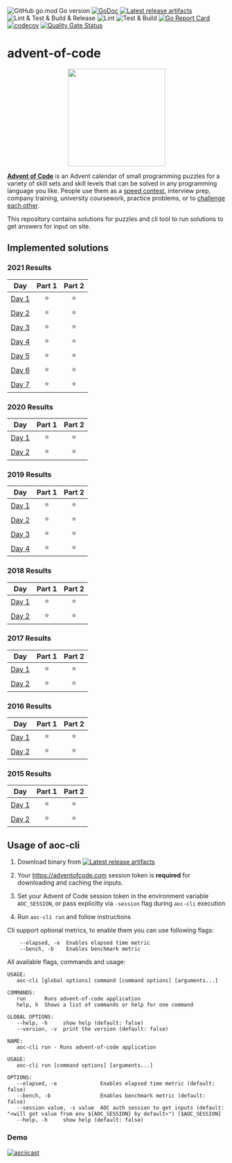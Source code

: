
![GitHub go.mod Go version](https://img.shields.io/github/go-mod/go-version/obalunenko/advent-of-code)
[![GoDoc](https://godoc.org/github.com/obalunenko/advent-of-code?status.svg)](https://godoc.org/github.com/obalunenko/advent-of-code)
[![Latest release artifacts](https://img.shields.io/github/v/release/obalunenko/advent-of-code)](https://github.com/obalunenko/advent-of-code/releases/latest)
![Lint & Test & Build & Release](https://github.com/obalunenko/advent-of-code/workflows/Lint%20&%20Test%20&%20Build%20&%20Release/badge.svg)
![Lint](https://github.com/obalunenko/advent-of-code/workflows/Lint/badge.svg)
![Test & Build](https://github.com/obalunenko/advent-of-code/workflows/Test%20&%20Build/badge.svg)
[![Go Report Card](https://goreportcard.com/badge/github.com/obalunenko/advent-of-code)](https://goreportcard.com/report/github.com/obalunenko/advent-of-code)
[![codecov](https://codecov.io/gh/obalunenko/advent-of-code/branch/master/graph/badge.svg)](https://codecov.io/gh/obalunenko/advent-of-code)
[![Quality Gate Status](https://sonarcloud.io/api/project_badges/measure?project=obalunenko_advent-of-code&metric=alert_status)](https://sonarcloud.io/dashboard?id=obalunenko_advent-of-code)



# advent-of-code
<p align="center">
    <img src="https://user-images.githubusercontent.com/16360374/49324718-7954f100-f4e8-11e8-8ef6-1b701afc504f.png" width="225"/>
</p>  


[**Advent of Code**](http://adventofcode.com/) is an Advent calendar of small programming puzzles for a 
variety of skill sets and skill levels that can be solved in any programming language you like. 
People use them as a [speed contest](https://adventofcode.com/2019/leaderboard), interview prep, company training, 
university coursework, practice problems, 
or to [challenge each other](https://www.reddit.com/r/adventofcode/search?q=flair%3Aupping&restrict_sr=on).

This repository contains solutions for puzzles and cli tool to run solutions to get answers for input on site.

## Implemented solutions

<!--- advent_readme_stars table [2021] --->
### 2021 Results

| Day | Part 1 | Part 2 |
| :---: | :---: | :---: |
| [Day 1](https://adventofcode.com/2021/day/1) | ⭐ | ⭐ |
| [Day 2](https://adventofcode.com/2021/day/2) | ⭐ | ⭐ |
| [Day 3](https://adventofcode.com/2021/day/3) | ⭐ | ⭐ |
| [Day 4](https://adventofcode.com/2021/day/4) | ⭐ | ⭐ |
| [Day 5](https://adventofcode.com/2021/day/5) | ⭐ | ⭐ |
| [Day 6](https://adventofcode.com/2021/day/6) | ⭐ | ⭐ |
| [Day 7](https://adventofcode.com/2021/day/7) | ⭐ | ⭐ |
<!--- advent_readme_stars table [2021] --->

<!--- advent_readme_stars table [2020] --->
### 2020 Results

| Day | Part 1 | Part 2 |
| :---: | :---: | :---: |
| [Day 1](https://adventofcode.com/2020/day/1) | ⭐ | ⭐ |
| [Day 2](https://adventofcode.com/2020/day/2) | ⭐ | ⭐ |
<!--- advent_readme_stars table [2020] --->

<!--- advent_readme_stars table [2019] --->
### 2019 Results

| Day | Part 1 | Part 2 |
| :---: | :---: | :---: |
| [Day 1](https://adventofcode.com/2019/day/1) | ⭐ | ⭐ |
| [Day 2](https://adventofcode.com/2019/day/2) | ⭐ | ⭐ |
| [Day 3](https://adventofcode.com/2019/day/3) | ⭐ | ⭐ |
| [Day 4](https://adventofcode.com/2019/day/4) | ⭐ | ⭐ |
<!--- advent_readme_stars table [2019] --->

<!--- advent_readme_stars table [2018] --->
### 2018 Results

| Day | Part 1 | Part 2 |
| :---: | :---: | :---: |
| [Day 1](https://adventofcode.com/2018/day/1) | ⭐ | ⭐ |
| [Day 2](https://adventofcode.com/2018/day/2) | ⭐ | ⭐ |
<!--- advent_readme_stars table [2018] --->

<!--- advent_readme_stars table [2017] --->
### 2017 Results

| Day | Part 1 | Part 2 |
| :---: | :---: | :---: |
| [Day 1](https://adventofcode.com/2017/day/1) | ⭐ | ⭐ |
| [Day 2](https://adventofcode.com/2017/day/2) | ⭐ | ⭐ |
<!--- advent_readme_stars table [2017] --->

<!--- advent_readme_stars table [2016] --->
### 2016 Results

| Day | Part 1 | Part 2 |
| :---: | :---: | :---: |
| [Day 1](https://adventofcode.com/2016/day/1) | ⭐ | ⭐ |
| [Day 2](https://adventofcode.com/2016/day/2) | ⭐ | ⭐ |
<!--- advent_readme_stars table [2016] --->

<!--- advent_readme_stars table [2015] --->
### 2015 Results

| Day | Part 1 | Part 2 |
| :---: | :---: | :---: |
| [Day 1](https://adventofcode.com/2015/day/1) | ⭐ | ⭐ |
| [Day 2](https://adventofcode.com/2015/day/2) | ⭐ | ⭐ |
<!--- advent_readme_stars table [2015] --->

## Usage of aoc-cli

1. Download binary from [![Latest release artifacts](https://img.shields.io/badge/artifacts-download-blue.svg)](https://github.com/obalunenko/advent-of-code/releases/latest)
2. Your https://adventofcode.com session token is **required** for downloading and caching the inputs.

2. Set your Advent of Code session token in the environment variable `AOC_SESSION`, or pass explicitly via `-session` flag during `aoc-cli` execution

3. Run `aoc-cli run` and follow instructions

Cli support optional metrics, to enable them you can use following flags:

```text
    --elapsed, -e  Enables elapsed time metric
    --bench, -b    Enables benchmark metric
```

All available flags, commands and usage:

```text
USAGE:
   aoc-cli [global options] command [command options] [arguments...]
   
COMMANDS:
   run      Runs advent-of-code application
   help, h  Shows a list of commands or help for one command

GLOBAL OPTIONS:
   --help, -h     show help (default: false)
   --version, -v  print the version (default: false)
   
NAME:
   aoc-cli run - Runs advent-of-code application

USAGE:
   aoc-cli run [command options] [arguments...]

OPTIONS:
   --elapsed, -e              Enables elapsed time metric (default: false)
   --bench, -b                Enables benchmark metric (default: false)
   --session value, -s value  AOC auth session to get inputs (default: "<will get value from env ${AOC_SESSION} by default>") [$AOC_SESSION]
   --help, -h     show help (default: false)
```


### Demo

[![asciicast](https://asciinema.org/a/9UFklCUVZTQHCRsHD2vybTlMb.svg)](https://asciinema.org/a/9UFklCUVZTQHCRsHD2vybTlMb)
